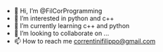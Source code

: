 - 👋 Hi, I’m @FilCorProgramming
- 👀 I’m interested in python and c++
- 🌱 I’m currently learning c++ and python
- 💞️ I’m looking to collaborate on ...
- 📫 How to reach me correntinifilippo@gmail.com


<!---
FilCorProgramming/FilCorProgramming is a ✨ special ✨ repository because its `README.md` (this file) appears on your GitHub profile.
You can click the Preview link to take a look at your changes.
--->
